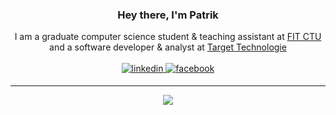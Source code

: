 ### <div align="center">Hey there, I'm Patrik</div>

<div align="center">
    I am a graduate computer science student & teaching assistant at <a href="https://fit.cvut.cz/en">FIT CTU</a>
</div>

<div align="center">
    and a software developer & analyst at <a href="https://www.target-technologie.cz/en/">Target Technologie</a>
</div>

<br/>

<div align="center">
    <a href="https://linkedin.com/in/patrik-drbal-3772a71ab" target="_blank">
        <img src=https://img.shields.io/badge/linkedin-%231E77B5.svg?&style=for-the-badge&logo=linkedin&logoColor=white alt=linkedin style="margin-bottom: 5px;" />
    </a>
    <a href="https://www.facebook.com/patrik.drbal" target="_blank">
        <img src=https://img.shields.io/badge/facebook-%250E87FB.svg?&style=for-the-badge&logo=facebook&logoColor=white alt=facebook style="margin-bottom: 5px;" />
    </a>  
</div> 

---

<div align="center">
    <img src="https://github-readme-stats.vercel.app/api/top-langs/?username=whaypr&hide_border=true&layout=compact&hide=jupyter%20notebook&theme=calm&bg_color=00000000&langs_count=10" />  
</div>
